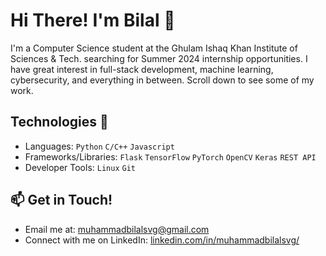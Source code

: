 # Hi There! I'm Bilal 👋
I'm a Computer Science student at the Ghulam Ishaq Khan Institute of Sciences & Tech. searching for Summer 2024 internship opportunities.
I have great interest in full-stack development, machine learning, cybersecurity, and everything in between. Scroll down to see some of my work.

## Technologies 🔧
* Languages: `Python` `C/C++` `Javascript` 
* Frameworks/Libraries: `Flask` `TensorFlow` `PyTorch` `OpenCV` `Keras` `REST API`
* Developer Tools: `Linux` `Git`

## 📫 Get in Touch!
* Email me at: muhammadbilalsvg@gmail.com
* Connect with me on LinkedIn: [linkedin.com/in/muhammadbilalsvg/](https://www.linkedin.com/in/muhammadbilalsvg/)
